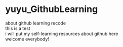 # yuyu_GithubLearning
about github learning recode
<br>this is a test
<br>i will put my self-learning resources about github here
<br>welcome everybody!
